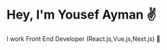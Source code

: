 <h1>Hey, I'm Yousef Ayman ✌️</h4> 
<p>I work Front End Developer (React.js,Vue.js,Next.js) 👋</p> 

<!--
**yousef2213/yousef2213** is a ✨ _special_ ✨ repository because its `README.md` (this file) appears on your GitHub profile.

Here are some ideas to get you started:

- 🔭 I’m currently working on ...
- 🌱 I’m currently learning ...
- 👯 I’m looking to collaborate on ...
- 🤔 I’m looking for help with ...
- 💬 Ask me about ...
- 📫 How to reach me: ...
- 😄 Pronouns: ...
- ⚡ Fun fact: ...
-->
